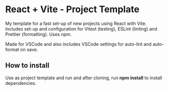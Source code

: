 # React + Vite - Project Template

My template for a fast set-up of new projects using React with Vite. Includes set-up and configuration for Vitest (testing), ESLint (linting) and Prettier (formatting). Uses npm.

Made for VSCode and also includes VSCode settings for auto-lint and auto-format on save.

## How to install

Use as project template and run and after cloning, run **npm install** to install dependencies.